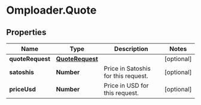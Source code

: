 # Omploader.Quote

## Properties
Name | Type | Description | Notes
------------ | ------------- | ------------- | -------------
**quoteRequest** | [**QuoteRequest**](QuoteRequest.md) |  | [optional] 
**satoshis** | **Number** | Price in Satoshis for this request. | [optional] 
**priceUsd** | **Number** | Price in USD for this request. | [optional] 



